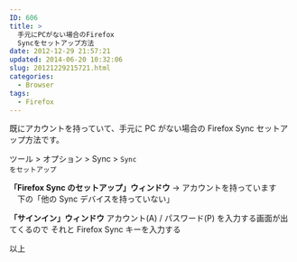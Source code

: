 ```yaml
---
ID: 606
title: >
  手元にPCがない場合のFirefox
  Syncをセットアップ方法
date: 2012-12-29 21:57:21
updated: 2014-06-20 10:32:06
slug: 20121229215721.html
categories:
  - Browser
tags:
  - Firefox
---
```


既にアカウントを持っていて、手元に PC がない場合の Firefox Sync セットアップ方法です。

<!--more-->

ツール > オプション > Sync > <code>Sync をセットアップ</code>

<b>「Firefox Sync のセットアップ」ウィンドウ</b>
→ アカウントを持っています
　下の「他の Sync デバイスを持っていない」

<b>「サインイン」ウィンドウ</b>
アカウント(A) / パスワード(P) を入力する画面が出てくるので
それと Firefox Sync キーを入力する

以上
